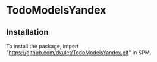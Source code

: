 # TodoModelsYandex

## Installation

To install the package, import "https://github.com/dxulet/TodoModelsYandex.git" in SPM.
